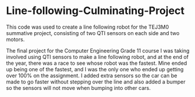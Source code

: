 # Line-following-Culminating-Project
This code was used to create a line following robot for the TEJ3M0 summative project, consisting of two QTI sensors on each side and two motors.

The final project for the Computer Engineering Grade 11 course I was taking involved using QTI sensors to make a line following robot, and at the end of the year, there was a race to see whose robot was the fastest. Mine ended up being one of the fastest, and I was the only one who ended up getting over 100% on the assignment. I added extra sensors so the car can be made to go faster without stepping over the line and also added a bumper so the sensors will not move when bumping into other cars.

